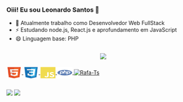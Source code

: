 ### Oiii! Eu sou Leonardo Santos 👋

- 🔭 Atualmente trabalho como Desenvolvedor Web FullStack
- ⚡ Estudando node.js, React.js e aprofundamento em JavaScript
- 😄 Linguagem base: PHP

##

<div align="center">
  <a href="https://github.com/leonardodssantos">
  <img height="180em" src="https://github-readme-stats.vercel.app/api?username=leonardodssantos&show_icons=true&theme=dracula&include_all_commits=true&count_private=true"/>
</div>
<div style="display: inline_block"><br>
  <img align="center" alt="Rafa-HTML" height="30" width="40" src="https://raw.githubusercontent.com/devicons/devicon/master/icons/html5/html5-original.svg">
  <img align="center" alt="Rafa-CSS" height="30" width="40" src="https://raw.githubusercontent.com/devicons/devicon/master/icons/css3/css3-original.svg">
  <img align="center" alt="Rafa-Js" height="30" width="40" src="https://raw.githubusercontent.com/devicons/devicon/master/icons/javascript/javascript-plain.svg">
  <img align="center" alt="Rafa-Ts" height="30" width="40" src="https://raw.githubusercontent.com/devicons/devicon/master/icons/php/php-plain.svg">
  <img align="center" alt="Rafa-Ts" height="30" width="40" src="https://cdn.jsdelivr.net/gh/devicons/devicon/icons/nodejs/nodejs-plain.svg" />
</div>
 
  ##
  
<div>
  <a href="https://t.me/leonardosantss" target="_blank"><img src="https://img.shields.io/badge/Telegram-@leonardosantss-33A8E3" target="_blank"></a>
  <a href="https://instagram.com/leonardodssantoss" target="_blank"><img src="https://img.shields.io/badge/Instagram-@leonardodssantoss-E4405F" target="_blank"></a>
</div>
